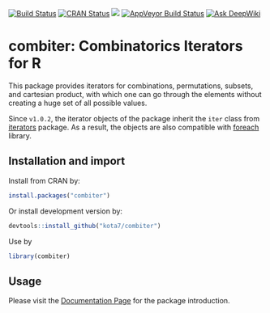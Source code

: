 
<!-- README.md is generated from README.Rmd. Please edit that file -->
[![Build Status](https://travis-ci.org/kota7/combiter.svg?branch=master)](https://travis-ci.org/kota7/combiter) [![CRAN Status](https://www.r-pkg.org/badges/version/combiter)](https://www.r-pkg.org/badges/version/combiter) [![](https://cranlogs.r-pkg.org/badges/combiter)](https://cran.r-project.org/package=combiter) [![AppVeyor Build Status](https://ci.appveyor.com/api/projects/status/github/kota7/combiter?branch=master&svg=true)](https://ci.appveyor.com/project/kota7/combiter)
[![Ask DeepWiki](https://deepwiki.com/badge.svg)](https://deepwiki.com/kota7/combiter)

combiter: Combinatorics Iterators for R
=======================================

This package provides iterators for combinations, permutations, subsets, and cartesian product, with which one can go through the elements without creating a huge set of all possible values.

Since `v1.0.2`, the iterator objects of the package inherit the `iter` class from [iterators](https://cran.r-project.org/package=iterators) package. As a result, the objects are also compatible with [foreach](https://cran.r-project.org/package=foreach) library.

Installation and import
-----------------------

Install from CRAN by:

``` r
install.packages("combiter")
```

Or install development version by:

``` r
devtools::install_github("kota7/combiter")
```

Use by

``` r
library(combiter)
```

Usage
-----

Please visit the [Documentation Page](https://kota7.github.io/combiter) for the package introduction.
